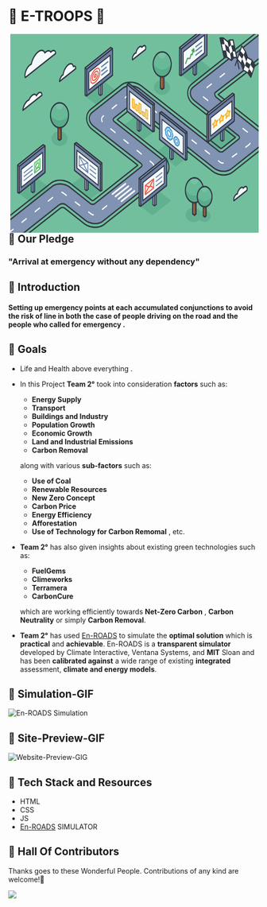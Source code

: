 # :pushpin:  E-TROOPS 🚨

<img src="./photos/roadmap.png" alt="Save Earth" width="500" height="400" align="right">

## :pushpin: Our Pledge

### "Arrival at emergency without any dependency"

## :pushpin: Introduction

#### Setting up emergency points at each accumulated conjunctions to avoid the risk of line in both  the case of people driving on the road and the people who called for emergency .


##  :pushpin: Goals

* Life and Health above everything .
* In this Project __Team 2&#176;__ took into consideration __factors__ such as:
 
     * __Energy Supply__  
     * __Transport__
     * __Buildings and Industry__
     * __Population Growth__
     * __Economic Growth__
     * __Land and Industrial Emissions__
     * __Carbon Removal__

     along with various __sub-factors__ such as:

     * __Use of Coal__
     * __Renewable Resources__
     * __New Zero Concept__
     * __Carbon Price__
     * __Energy Efficiency__
     * __Afforestation__
     * __Use of Technology for Carbon Remomal__ , etc.
 
* __Team 2&#176;__ has also given insights about existing green technologies such as:
 
     * __FuelGems__
     * __Climeworks__
     * __Terramera__
     * __CarbonCure__
 
  which are working efficiently towards __Net-Zero Carbon__ , __Carbon Neutrality__ or simply __Carbon Removal__.

* __Team 2&#176;__ has used [En-ROADS](https://en-roads.climateinteractive.org/scenario.html?v=21.8.0) to simulate the __optimal solution__ which is __practical__ and __achievable__. En-ROADS is a __transparent simulator__ developed by Climate Interactive, Ventana Systems, and __MIT__ Sloan and has been __calibrated against__ a wide range of existing __integrated__ assessment, __climate and energy models__.

##  :pushpin: Simulation-GIF
![En-ROADS Simulation](public/simulation.gif)

##  :pushpin: Site-Preview-GIF
![Website-Preview-GIG](public/site-demo.gif)

##  :pushpin: Tech Stack and Resources
  
  * HTML
  * CSS
  * JS
  * [En-ROADS](https://www.climateinteractive.org/tools/en-roads/) SIMULATOR

## :pushpin: Hall Of Contributors

Thanks goes to these Wonderful People. Contributions of any kind are welcome!🚀

<!-- ALL-CONTRIBUTORS-LIST:START - Do not remove or modify this section -->
<!-- prettier-ignore-start -->
<!-- markdownlint-disable -->

<a href="https://github.com/The-CODE-Plus-Plus-Community/2-Degree-HackACode/contributors">
  <img src="https://contrib.rocks/image?repo=The-CODE-Plus-Plus-Community/2-Degree-HackACode" />
</a>
